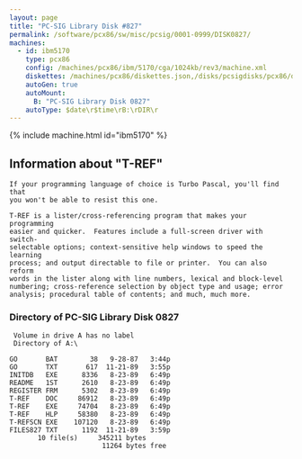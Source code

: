 ```yaml
---
layout: page
title: "PC-SIG Library Disk #827"
permalink: /software/pcx86/sw/misc/pcsig/0001-0999/DISK0827/
machines:
  - id: ibm5170
    type: pcx86
    config: /machines/pcx86/ibm/5170/cga/1024kb/rev3/machine.xml
    diskettes: /machines/pcx86/diskettes.json,/disks/pcsigdisks/pcx86/diskettes.json
    autoGen: true
    autoMount:
      B: "PC-SIG Library Disk 0827"
    autoType: $date\r$time\rB:\rDIR\r
---
```


{% include machine.html id="ibm5170" %}

## Information about "T-REF"

    If your programming language of choice is Turbo Pascal, you'll find that
    you won't be able to resist this one.
    
    T-REF is a lister/cross-referencing program that makes your programming
    easier and quicker.  Features include a full-screen driver with switch-
    selectable options; context-sensitive help windows to speed the learning
    process; and output directable to file or printer.  You can also reform
    words in the lister along with line numbers, lexical and block-level
    numbering; cross-reference selection by object type and usage; error
    analysis; procedural table of contents; and much, much more.

### Directory of PC-SIG Library Disk 0827

     Volume in drive A has no label
     Directory of A:\

    GO       BAT        38   9-28-87   3:44p
    GO       TXT       617  11-21-89   3:55p
    INITDB   EXE      8336   8-23-89   6:49p
    README   1ST      2610   8-23-89   6:49p
    REGISTER FRM      5302   8-23-89   6:49p
    T-REF    DOC     86912   8-23-89   6:49p
    T-REF    EXE     74704   8-23-89   6:49p
    T-REF    HLP     58380   8-23-89   6:49p
    T-REFSCN EXE    107120   8-23-89   6:49p
    FILES827 TXT      1192  11-21-89   3:59p
           10 file(s)     345211 bytes
                           11264 bytes free
